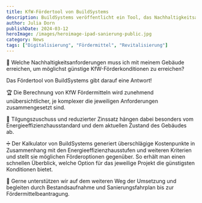 ```yaml
---
title: KfW-Fördertool von BuildSystems
description: BuildSystems veröffentlicht ein Tool, das Nachhaltigkeitsanforderungen, Kosten und Fördermittel vergleicht.
author: Julia Dorn
publishDate: 2024-03-12
heroImage: /images/heroimage-ipad-sanierung-public.jpg
category: News
tags: ["Digitalisierung", "Fördermittel", "Revitalisierung"]
---
```


🌳 Welche Nachhaltigkeitsanforderungen muss ich mit meinem Gebäude erreichen, um möglichst günstige KfW-Förderkonditionen zu erreichen?

Das Fördertool von BuildSystems gibt darauf eine Antwort!

🏆 Die Berechnung von KfW Fördermitteln wird zunehmend unübersichtlicher, je komplexer die jeweiligen Anforderungen zusammengesetzt sind.

🔌 Tilgungszuschuss und reduzierter Zinssatz hängen dabei besonders vom Energieeffizienzhausstandard und dem aktuellen Zustand des Gebäudes ab.

➗ Der Kalkulator von BuildSystems generiert überschlägige Kostenpunkte in Zusammenhang mit den Energieeffizienzhausstufen und weiteren Kriterien und stellt sie möglichen Förderoptionen gegenüber. So erhält man einen schnellen Überblick, welche Option für das jeweilige Projekt die günstigsten Konditionen bietet.

🏢 Gerne unterstützen wir auf dem weiteren Weg der Umsetzung und begleiten durch Bestandsaufnahme und Sanierungsfahrplan bis zur Fördermittelbeantragung.